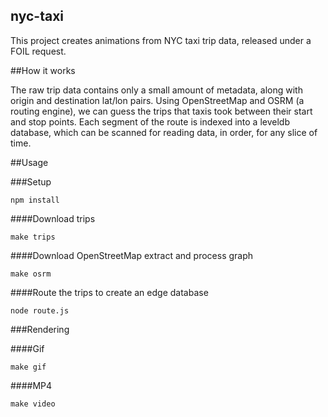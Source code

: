 nyc-taxi
---

This project creates animations from NYC taxi trip data, released under a FOIL request.

##How it works

The raw trip data contains only a small amount of metadata, along with origin and destination lat/lon pairs. Using OpenStreetMap and OSRM (a routing engine), we can guess the trips that taxis took between their start and stop points. Each segment of the route is indexed into a leveldb database, which can be scanned for reading data, in order, for any slice of time.

##Usage

###Setup

```
npm install
```

####Download trips

```
make trips
```

####Download OpenStreetMap extract and process graph

```
make osrm
```

####Route the trips to create an edge database

```
node route.js
```

###Rendering

####Gif

```
make gif
```

####MP4

```
make video
```
